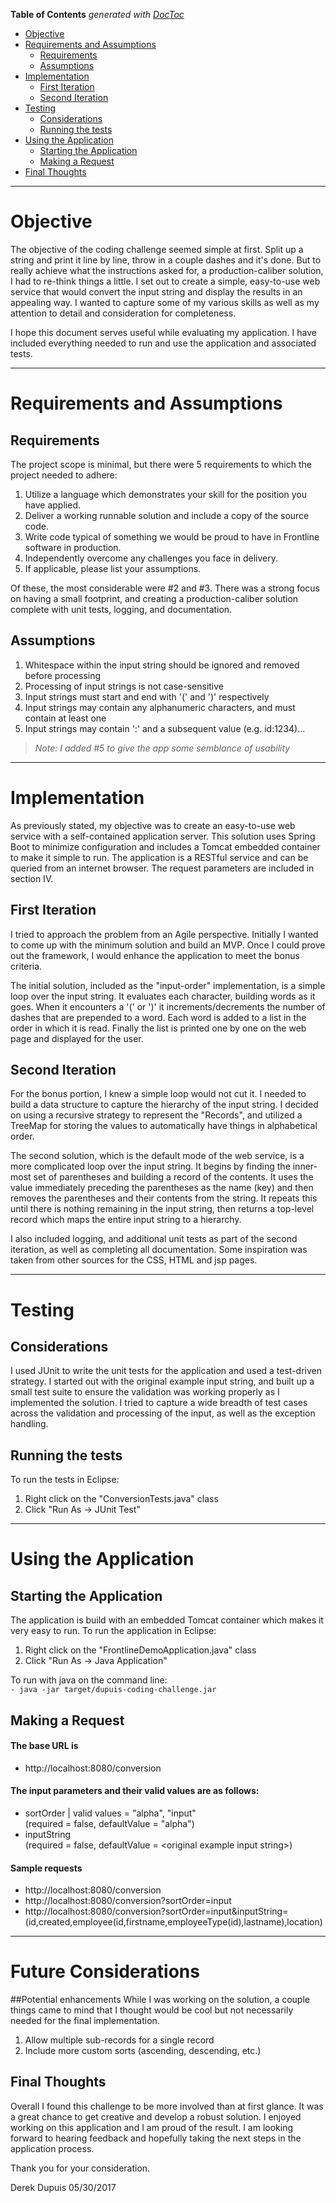 **Table of Contents**  *generated with [DocToc](http://doctoc.herokuapp.com/)*

- [Objective](#objective)
- [Requirements and Assumptions](#)
	- [Requirements](#)
	- [Assumptions](#)
- [Implementation](#)
	- [First Iteration](#)
	- [Second Iteration](#)
- [Testing](#)
	- [Considerations](#)
	- [Running the tests](#)
- [Using the Application](#)
	- [Starting the Application](#)
	- [Making a Request](#)
- [Final Thoughts](#)

---
# Objective
The objective of the coding challenge seemed simple at first. Split up a string and print it line by line, throw in a couple dashes and it's done. But to really achieve what the instructions asked for, a production-caliber solution, I had to re-think things a little. I set out to create a simple, easy-to-use web service that would convert the input string and display the results in an appealing way. I wanted to capture some of my various skills as well as my attention to detail and consideration for completeness.

I hope this document serves useful while evaluating my application. I have included everything needed to run and use the application and associated tests.

---
# Requirements and Assumptions
## Requirements
The project scope is minimal, but there were 5 requirements to which the project needed to adhere:
1) Utilize a language which demonstrates your skill for the position you have applied.
2) Deliver a working runnable solution and include a copy of the source code.
3) Write code typical of something we would be proud to have in Frontline software in production.
4) Independently overcome any challenges you face in delivery. 
5) If applicable, please list your assumptions.

Of these, the most considerable were #2 and #3. There was a strong focus on having a small footprint, and creating a production-caliber solution complete with unit tests, logging, and documentation.

## Assumptions
1) Whitespace within the input string should be ignored and removed before processing
2) Processing of input strings is not case-sensitive
3) Input strings must start and end with '(' and ')' respectively
4) Input strings may contain any alphanumeric characters, and must contain at least one
5) Input strings may contain ':' and a subsequent value (e.g. id:1234)...
> *Note: I added #5 to give the app some semblance of usability*

---
# Implementation
As previously stated, my objective was to create an easy-to-use web service with a self-contained application server.
This solution uses Spring Boot to minimize configuration and includes a Tomcat embedded container to make it simple to
run. The application is a RESTful service and can be queried from an internet browser. The request parameters are
included in section IV.

## First Iteration
I tried to approach the problem from an Agile perspective. Initially I wanted to come up with the minimum solution
and build an MVP. Once I could prove out the framework, I would enhance the application to meet the bonus criteria.

The initial solution, included as the "input-order" implementation, is a simple loop over the input string. It
evaluates each character, building words as it goes. When it encounters a '(' or ')' it increments/decrements the
number of dashes that are prepended to a word. Each word is added to a list in the order in which it is read.
Finally the list is printed one by one on the web page and displayed for the user.
     
## Second Iteration
For the bonus portion, I knew a simple loop would not cut it. I needed to build a data structure to capture the
hierarchy of the input string. I decided on using a recursive strategy to represent the "Records", and utilized a
TreeMap for storing the values to automatically have things in alphabetical order.

The second solution, which is the default mode of the web service, is a more complicated loop over the input string.
It begins by finding the inner-most set of parentheses and building a record of the contents. It uses the value
immediately preceding the parentheses as the name (key) and then removes the parentheses and their contents from the
string. It repeats this until there is nothing remaining in the input string, then returns a top-level record which 
maps the entire input string to a hierarchy.

I also included logging, and additional unit tests as part of the second iteration, as well as completing all
documentation. Some inspiration was taken from other sources for the CSS, HTML and jsp pages.

---
# Testing
## Considerations
I used JUnit to write the unit tests for the application and used a test-driven strategy. I started out with the 
original example input string, and built up a small test suite to ensure the validation was working properly as I 
implemented the solution. I tried to capture a wide breadth of test cases across the validation and processing of
the input, as well as the exception handling.
    
## Running the tests
To run the tests in Eclipse:
1) Right click on the "ConversionTests.java" class
2) Click "Run As -> JUnit Test"

---
# Using the Application
## Starting the Application
The application is build with an embedded Tomcat container which makes it very easy to run.
To run the application in Eclipse:  
1) Right click on the "FrontlineDemoApplication.java" class
2) Click "Run As -> Java Application"

To run with java on the command line:  
`- java -jar target/dupuis-coding-challenge.jar`

## Making a Request
#### The base URL is 
- http://localhost:8080/conversion

#### The input parameters and their valid values are as follows:
  - sortOrder | valid values = "alpha", "input"  
  (required = false, defaultValue = "alpha")
  - inputString  
  (required = false, defaultValue = \<original example input string\>)

#### Sample requests
  - http://localhost:8080/conversion
  - http://localhost:8080/conversion?sortOrder=input
  - http://localhost:8080/conversion?sortOrder=input&inputString=(id,created,employee(id,firstname,employeeType(id),lastname),location)

---
# Future Considerations
##Potential enhancements
While I was working on the solution, a couple things came to mind that I thought would be cool but not necessarily 
needed for the final implementation.
1) Allow multiple sub-records for a single record
2) Include more custom sorts (ascending, descending, etc.)
  
## Final Thoughts
Overall I found this challenge to be more involved than at first glance. It was a great chance to get creative and
develop a robust solution. I enjoyed working on this application and I am proud of the result. I am looking forward 
to hearing feedback and hopefully taking the next steps in the application process.

Thank you for your consideration.
    
Derek Dupuis
05/30/2017
